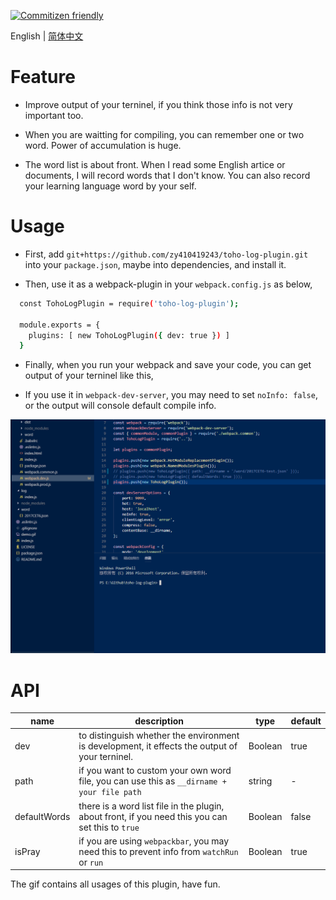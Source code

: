 [![Commitizen friendly](https://img.shields.io/badge/commitizen-friendly-brightgreen.svg)](http://commitizen.github.io/cz-cli/)

English | [简体中文](./README-zh_CN.md)

# Feature

- Improve output of your terninel, if you think those info is not very important too.

- When you are waitting for compiling, you can remember one or two word. Power of accumulation is huge.

- The word list is about front. When I read some English artice or documents, I will record words that I don't know. You can also record your learning language word by your self.

# Usage

- First, add `git+https://github.com/zy410419243/toho-log-plugin.git` into your `package.json`, maybe into dependencies, and install it.

- Then, use it as a webpack-plugin in your `webpack.config.js` as below,

```bash
  const TohoLogPlugin = require('toho-log-plugin');

  module.exports = {
    plugins: [ new TohoLogPlugin({ dev: true }) ]
  }

```

- Finally, when you run your webpack and save your code, you can get output of your terninel like this,

- If you use it in `webpack-dev-server`, you may need to set `noInfo: false`, or the output will console default compile info.

![img](./demo.gif)

# API

| name         | description                                                                                       | type    | default |
| ------------ | ------------------------------------------------------------------------------------------------- | ------- | ------- |
| dev          | to distinguish whether the environment is development, it effects the output of your terninel.    | Boolean | true    |
| path         | if you want to custom your own word file, you can use this as `__dirname + your file path`        | string  | -       |
| defaultWords | there is a word list file in the plugin, about front, if you need this you can set this to `true` | Boolean | false   |
| isPray       | if you are using `webpackbar`, you may need this to prevent info from `watchRun` or `run`         | Boolean | true    |

The gif contains all usages of this plugin, have fun.
